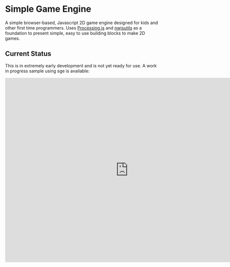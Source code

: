 Simple Game Engine
======================

A simple browser-based, Javascript 2D game engine designed for kids and other first time programmers.
Uses <a href="http://processingjs.org">Processing.js</a> and <a href="https://github.com/N3TWORK/nwjsutils">nwjsutils</a> as a foundation to present simple, easy to use building blocks to 
make 2D games.


Current Status
---------------------

This is in extremely early development and is not yet ready for use. A work in progress sample using sge is available:

<iframe width="800" height="600" src="https://piratestudios.com/funnythings/" frameborder="0" allowfullscreen></iframe>
